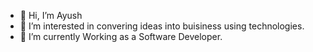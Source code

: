 - 👋 Hi, I’m Ayush
- 👀 I’m interested in convering ideas into buisiness using technologies.
- 🌱 I’m currently Working as a Software Developer.

<!---
Ayushr01/Ayushr01 is a ✨ special ✨ repository because its `README.md` (this file) appears on your GitHub profile.
You can click the Preview link to take a look at your changes.
--->

